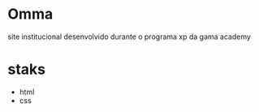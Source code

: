 # Omma
 site institucional desenvolvido durante o programa xp da gama academy

 # staks 
 - html
 - css